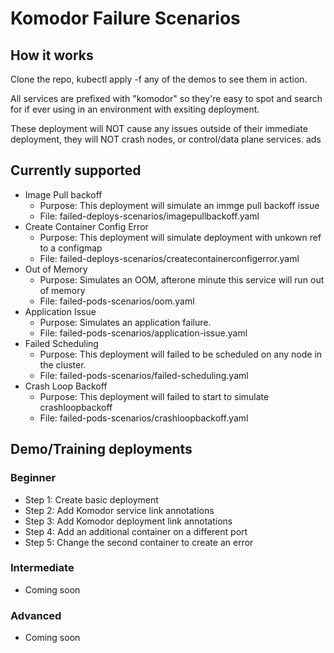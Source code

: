 # Komodor Failure Scenarios

## How it works

Clone the repo, kubectl apply -f any of the demos to see them in action.

All services are prefixed with "komodor" so they're easy to spot and search for if ever using in an environment with exsiting deployment.

These deployment will NOT cause any issues outside of their immediate deployment, they will NOT crash nodes, or control/data plane services.
ads
## Currently supported

- Image Pull backoff
    - Purpose: This deployment will simulate an immge pull backoff issue
    - File: failed-deploys-scenarios/imagepullbackoff.yaml
- Create Container Config Error
    - Purpose: This deployment will simulate deployment with unkown ref to a configmap
    - File: failed-deploys-scenarios/createcontainerconfigerror.yaml
- Out of Memory
    - Purpose: Simulates an OOM, afterone minute this service will run out of memory
    - File: failed-pods-scenarios/oom.yaml
- Application Issue
    - Purpose: Simulates an application failure.
    - File: failed-pods-scenarios/application-issue.yaml
- Failed Scheduling
    - Purpose: This deployment will failed to be scheduled on any node in the cluster.
    - File: failed-pods-scenarios/failed-scheduling.yaml
- Crash Loop Backoff
    - Purpose: This deployment will failed to start to simulate crashloopbackoff
    - File: failed-pods-scenarios/crashloopbackoff.yaml

## Demo/Training deployments

### Beginner

- Step 1: Create basic deployment
- Step 2: Add Komodor service link annotations
- Step 3: Add Komodor deployment link annotations
- Step 4: Add an additional container on a different port
- Step 5: Change the second container to create an error

### Intermediate

- Coming soon

### Advanced

- Coming soon


